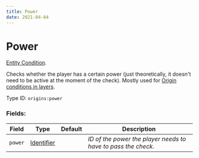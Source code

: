 ```yaml
---
title: Power
date: 2021-04-04
---
```

# Power

[Entity Condition](../entity_conditions.md).

Checks whether the player has a certain power (just theoretically, it doesn't need to be active at the moment of the check). Mostly used for [Origin conditions in layers](../misc/origin_conditions_in_layers).

Type ID: `origins:power`

### Fields:

Field  | Type | Default | Description
-------|------|---------|-------------
`power` | [Identifier](../data_types/identifier.md) | |  _ID of the power the player needs to have to pass the check._
